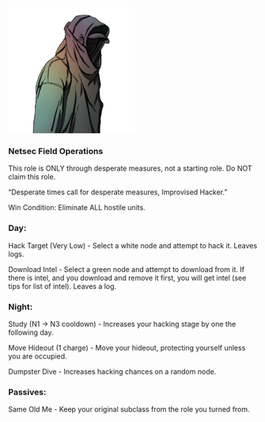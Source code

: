 ![improvisedhacker.png](Images/improvisedhacker.png)

### **Netsec Field Operations**

This role is ONLY through desperate measures, not a starting role. Do NOT claim this role.

“Desperate times call for desperate measures, Improvised Hacker.”

Win Condition: Eliminate ALL hostile units.

### **Day:**

Hack Target (Very Low) - Select a white node and attempt to hack it. Leaves logs.

Download Intel - Select a green node and attempt to download from it. If there is intel, and you download and remove it first, you will get intel (see tips for list of intel). Leaves a log.

### **Night:**

Study (N1 -> N3 cooldown) - Increases your hacking stage by one the following day.

Move Hideout (1 charge) - Move your hideout, protecting yourself unless you are occupied.

Dumpster Dive - Increases hacking chances on a random node.

### **Passives:**

Same Old Me - Keep your original subclass from the role you turned from.